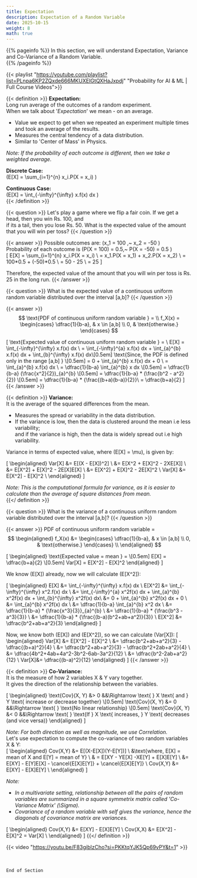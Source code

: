 ```yaml
---
title: Expectation
description: Expectation of a Random Variable
date: 2025-10-15
weight: 8
math: true
---
```


{{% pageinfo %}}
In this section, we will understand Expectation, Variance and Co-Variance of a Random Variable.<br>
{{% /pageinfo %}}

{{< playlist "https://youtube.com/playlist?list=PLnpa6KP2ZQxde666MKUXEIGtQXHaJxpdj" 
        "Probability for AI & ML | Full Course Videos">}}
<br>

{{< definition >}}
**Expectation:** <br> 
Long run average of the outcomes of a random experiment.<br>
When we talk about '_Expectation_' we mean - on an average. <br>
- Value we expect to get when we repeated an experiment multiple times and took an average of the results.
- Measures the central tendency of a data distribution.
- Similar to 'Center of Mass' in Physics.

*Note: If the probability of each outcome is different, then we take a weighted average.* <br>

**Discrete Case:** <br>
\(E[X] = \sum_{i=1}^{n} x_i.P(X = x_i) \) <br>

**Continuous Case:** <br>
\(E[X] = \int_{-\infty}^{\infty} x.f(x) dx \) <br>
{{< /definition >}}

{{< question >}}
Let's play a game where we flip a fair coin. If we get a head, then you win Rs. 100, and  
if its a tail, then you lose Rs. 50. What is the expected value of the amount that you will win per toss?
{{< /question >}}

{{< answer >}}
Possible outcomes are: \(x_1 = 100 ,~ x_2 = -50 \) <br>
Probability of each outcome is \(P(X = 100) = 0.5,~ P(X = -50) = 0.5 \) <br>
\[
E[X] = \sum_{i=1}^{n} x_i.P(X = x_i) \\
= x_1.P(X = x_1) + x_2.P(X = x_2) \\
= 100*0.5 + (-50)*0.5 \\
= 50 - 25 \\
= 25
\]

Therefore, the expected value of the amount that you will win per toss is Rs. 25 in the long run.
{{< /answer >}}


{{< question >}}
What is the expected value of a continuous uniform random variable distributed over the interval [a,b]?
{{< /question >}}

{{< answer >}}
$$
\text{PDF of continuous uniform random variable } = \\
f_X(x) = 
\begin{cases}
\dfrac{1}{b-a}, & x \in [a,b] \\
0, & \text{otherwise.}
\end{cases}
$$

\[
\text{Expected value of continuous uniform random variable } = \\
E[X] = \int_{-\infty}^{\infty} x.f(x) dx \\
= \int_{-\infty}^{a} x.f(x) dx + \int_{a}^{b} x.f(x) dx + \int_{b}^{\infty} x.f(x) dx\\[0.5em]
\text{Since, the PDF is defined only in the range [a,b] } \\[0.5em]
= 0 + \int_{a}^{b} x.f(x) dx + 0 \\
= \int_{a}^{b} x.f(x) dx \\
= \dfrac{1}{b-a} \int_{a}^{b} x dx \\[0.5em] 
= \dfrac{1}{b-a} (\frac{x^2}{2})_{a}^{b} \\[0.5em]
= \dfrac{1}{b-a} * (\frac{b^2 - a^2}{2}) \\[0.5em]
= \dfrac{1}{b-a} * \{\frac{(b+a)(b-a)}{2}\}\\
= \dfrac{b+a}{2} 
\] 
<br>
{{< /answer >}}
<br>

{{< definition >}}
**Variance:** <br>
It is the average of the squared differences from the mean. <br>
- Measures the spread or variability in the data distribution. <br>
- If the variance is low, then the data is clustered around the mean i.e less variability; <br>
and if the variance is high, then the data is widely spread out i.e high variability.<br>

Variance in terms of expected value, where \(E[X] = \mu\), is given by:

\[
\begin{aligned}
Var[X] &= E[(X - E[X])^2] \\
&= E[X^2 + E[X]^2  - 2XE[X]] \\
&= E[X^2] + E[X]^2 - 2E[X]E[X]  \\
&= E[X^2] + E[X]^2 - 2E[X]^2  \\
Var[X] &= E[X^2] - E[X]^2 \\
\end{aligned}
\]

*Note: This is the computational formula for variance, as it is easier to calculate than the 
average of square distances from mean.* <br>
{{</ definition >}}

{{< question >}}
What is the variance of a continuous uniform random variable distributed over the interval [a,b]?
{{< /question >}}

{{< answer >}}
PDF of continuous uniform random variable = 
$$
\begin{aligned}
f_X(x) &= 
\begin{cases}
\dfrac{1}{b-a}, & x \in [a,b] \\
0, & \text{otherwise.}
\end{cases} \\
\end{aligned}
$$

\[
\begin{aligned}
\text{Expected value = mean } = \\[0.5em]
E[X] = \dfrac{b+a}{2} \\[0.5em]
Var[X] = E[X^2] - E[X]^2 
\end{aligned}
\]

We know \(E[X]\) already, now we will calculate \(E[X^2]\):

\[
\begin{aligned}
E[X] &= \int_{-\infty}^{\infty} x.f(x) dx \\
E[X^2] &= \int_{-\infty}^{\infty} x^2.f(x) dx \\
&= \int_{-\infty}^{a} x^2f(x) dx + \int_{a}^{b} x^2f(x) dx + \int_{b}^{\infty} x^2f(x) dx\\
&= 0 + \int_{a}^{b} x^2f(x) dx + 0 \\
&= \int_{a}^{b} x^2f(x) dx \\
&= \dfrac{1}{b-a} \int_{a}^{b} x^2 dx \\
&= \dfrac{1}{b-a} * \{\frac{x^3}{3}\}_{a}^{b} \\
&= \dfrac{1}{b-a} * \{\frac{b^3 - a^3}{3}\} \\
&= \dfrac{1}{b-a} * \{\frac{(b-a)(b^2+ab+a^2)}{3}\} \\
E[X^2] &= \dfrac{b^2+ab+a^2}{3}
\end{aligned}
\]

Now, we know both \(E[X]\) and \(E[X^2]\), so we can calculate \(Var[X]\):
\[
\begin{aligned}
Var[X] &= E[X^2] - E[X]^2 \\
&= \dfrac{b^2+ab+a^2}{3} - \dfrac{(b+a)^2}{4} \\
&= \dfrac{b^2+ab+a^2}{3} - \dfrac{b^2+2ab+a^2}{4} \\
&= \dfrac{4b^2+4ab+4a^2-3b^2-6ab-3a^2}{12} \\
&= \dfrac{b^2-2ab+a^2}{12} \\
Var[X]&= \dfrac{(b-a)^2}{12}
\end{aligned}
\]
{{< /answer >}}
<br>

{{< definition >}}
**Co-Variance:** <br>
It is the measure of how 2 variables X & Y vary together. <br>
It gives the direction of the relationship between the variables. <br>

\[
\begin{aligned}
\text{Cov}(X, Y) &> 0 &&\Rightarrow \text{ } X \text{ and } Y \text{ increase or decrease together} \\[0.5em]
\text{Cov}(X, Y) &= 0 &&\Rightarrow \text{ } \text{No linear relationship} \\[0.5em]
\text{Cov}(X, Y) &< 0 &&\Rightarrow \text{ } \text{If } X \text{ increases, } Y \text{ decreases (and vice versa)}
\end{aligned}
\]

*Note: For both direction as well as magnitude, we use Correlation.* <br>
Let's use expectation to compute the co-variance of two random variables X & Y: <br>
\[
\begin{aligned}
Cov(X,Y) &= E[(X-E[X])(Y-E[Y])] \\
&\text{where, E[X] = mean of X and E[Y] = mean of Y} \\
& = E[XY - YE[X] -XE[Y] + E[X]E[Y] \\
&= E[XY] - E[Y]E[X] - \cancel{E[X]E[Y]} + \cancel{E[X]E[Y]} \\
Cov(X,Y) &= E[XY] - E[X]E[Y] \\
\end{aligned}
\]

*Note:*
- *In a multivariate setting, relationship between all the pairs of random variables are summarized in 
a square symmetrix matrix called 'Co-Variance Matrix' \(\Sigma\).* <br>
- *Covariance of a random variable with self gives the variance, hence the diagonals of covariance matrix are variances.* <br>

\[
\begin{aligned}
Cov(X,Y) &= E[XY] - E[X]E[Y] \\
Cov(X,X) &= E[X^2] - E[X]^2 = Var[X] \\
\end{aligned}
\]
{{</ definition >}}

{{< video "https://youtu.be/F83gibIzCho?si=PKKtqYJK5Qp69vPY&t=1" >}}

<br><br>
```End of Section```